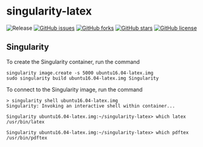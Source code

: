 # singularity-latex
![Release](https://img.shields.io/badge/release-prealpha-red.svg)
[![GitHub issues](https://img.shields.io/github/issues/icaoberg/singularity-latex.svg)](https://github.com/icaoberg/singularity-latex/issues)
[![GitHub forks](https://img.shields.io/github/forks/icaoberg/singularity-latex.svg)](https://github.com/icaoberg/singularity-latex/network)
[![GitHub stars](https://img.shields.io/github/stars/icaoberg/singularity-latex.svg)](https://github.com/icaoberg/singularity-latex/stargazers)
[![GitHub license](https://img.shields.io/badge/license-GPLv3-blue.svg)](https://www.gnu.org/licenses/quick-guide-gplv3.en.html)


## Singularity
To create the Singularity container, run the command

```
singularity image.create -s 5000 ubuntu16.04-latex.img
sudo singularity build ubuntu16.04-latex.img Singularity
```

To connect to the Singularity image, run the command

```
> singularity shell ubuntu16.04-latex.img
Singularity: Invoking an interactive shell within container...

Singularity ubuntu16.04-latex.img:~/singularity-latex> which latex
/usr/bin/latex

Singularity ubuntu16.04-latex.img:~/singularity-latex> which pdftex
/usr/bin/pdftex
```